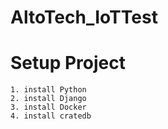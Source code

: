 # AltoTech_IoTTest

# Setup Project
    1. install Python
    2. install Django
    3. install Docker
    4. install cratedb